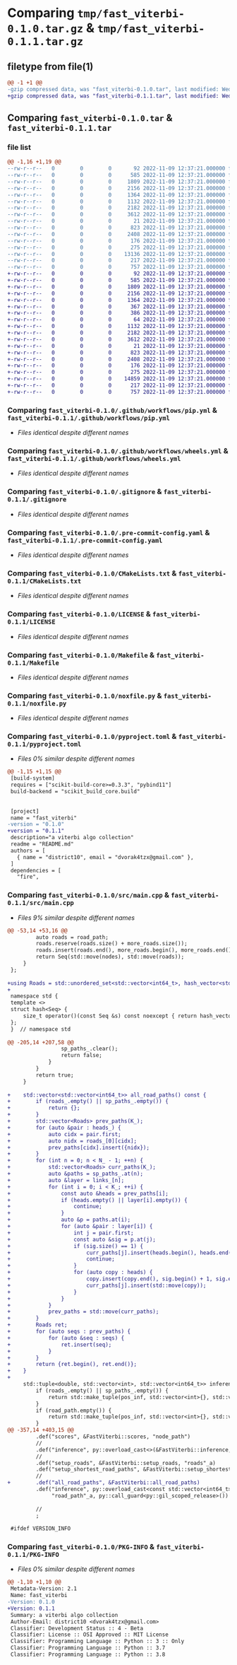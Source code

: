 # Comparing `tmp/fast_viterbi-0.1.0.tar.gz` & `tmp/fast_viterbi-0.1.1.tar.gz`

## filetype from file(1)

```diff
@@ -1 +1 @@
-gzip compressed data, was "fast_viterbi-0.1.0.tar", last modified: Wed Nov  9 12:37:21 2022, max compression
+gzip compressed data, was "fast_viterbi-0.1.1.tar", last modified: Wed Nov  9 12:37:21 2022, max compression
```

## Comparing `fast_viterbi-0.1.0.tar` & `fast_viterbi-0.1.1.tar`

### file list

```diff
@@ -1,16 +1,19 @@
--rw-r--r--   0        0        0       92 2022-11-09 12:37:21.000000 fast_viterbi-0.1.0/.clang-format
--rw-r--r--   0        0        0      585 2022-11-09 12:37:21.000000 fast_viterbi-0.1.0/.github/workflows/pip.yml
--rw-r--r--   0        0        0     1809 2022-11-09 12:37:21.000000 fast_viterbi-0.1.0/.github/workflows/wheels.yml
--rw-r--r--   0        0        0     2156 2022-11-09 12:37:21.000000 fast_viterbi-0.1.0/.gitignore
--rw-r--r--   0        0        0     1364 2022-11-09 12:37:21.000000 fast_viterbi-0.1.0/.pre-commit-config.yaml
--rw-r--r--   0        0        0     1132 2022-11-09 12:37:21.000000 fast_viterbi-0.1.0/CMakeLists.txt
--rw-r--r--   0        0        0     2182 2022-11-09 12:37:21.000000 fast_viterbi-0.1.0/LICENSE
--rw-r--r--   0        0        0     3612 2022-11-09 12:37:21.000000 fast_viterbi-0.1.0/Makefile
--rw-r--r--   0        0        0       21 2022-11-09 12:37:21.000000 fast_viterbi-0.1.0/README.md
--rw-r--r--   0        0        0      823 2022-11-09 12:37:21.000000 fast_viterbi-0.1.0/noxfile.py
--rw-r--r--   0        0        0     2408 2022-11-09 12:37:21.000000 fast_viterbi-0.1.0/pyproject.toml
--rw-r--r--   0        0        0      176 2022-11-09 12:37:21.000000 fast_viterbi-0.1.0/src/fast_viterbi/__init__.py
--rw-r--r--   0        0        0      275 2022-11-09 12:37:21.000000 fast_viterbi-0.1.0/src/fast_viterbi/__main__.py
--rw-r--r--   0        0        0    13136 2022-11-09 12:37:21.000000 fast_viterbi-0.1.0/src/main.cpp
--rw-r--r--   0        0        0      217 2022-11-09 12:37:21.000000 fast_viterbi-0.1.0/tests/test_basic.py
--rw-r--r--   0        0        0      757 2022-11-09 12:37:21.000000 fast_viterbi-0.1.0/PKG-INFO
+-rw-r--r--   0        0        0       92 2022-11-09 12:37:21.000000 fast_viterbi-0.1.1/.clang-format
+-rw-r--r--   0        0        0      585 2022-11-09 12:37:21.000000 fast_viterbi-0.1.1/.github/workflows/pip.yml
+-rw-r--r--   0        0        0     1809 2022-11-09 12:37:21.000000 fast_viterbi-0.1.1/.github/workflows/wheels.yml
+-rw-r--r--   0        0        0     2156 2022-11-09 12:37:21.000000 fast_viterbi-0.1.1/.gitignore
+-rw-r--r--   0        0        0     1364 2022-11-09 12:37:21.000000 fast_viterbi-0.1.1/.pre-commit-config.yaml
+-rw-r--r--   0        0        0      367 2022-11-09 12:37:21.000000 fast_viterbi-0.1.1/.vscode/c_cpp_properties.json
+-rw-r--r--   0        0        0      386 2022-11-09 12:37:21.000000 fast_viterbi-0.1.1/.vscode/launch.json
+-rw-r--r--   0        0        0       64 2022-11-09 12:37:21.000000 fast_viterbi-0.1.1/.vscode/settings.json
+-rw-r--r--   0        0        0     1132 2022-11-09 12:37:21.000000 fast_viterbi-0.1.1/CMakeLists.txt
+-rw-r--r--   0        0        0     2182 2022-11-09 12:37:21.000000 fast_viterbi-0.1.1/LICENSE
+-rw-r--r--   0        0        0     3612 2022-11-09 12:37:21.000000 fast_viterbi-0.1.1/Makefile
+-rw-r--r--   0        0        0       21 2022-11-09 12:37:21.000000 fast_viterbi-0.1.1/README.md
+-rw-r--r--   0        0        0      823 2022-11-09 12:37:21.000000 fast_viterbi-0.1.1/noxfile.py
+-rw-r--r--   0        0        0     2408 2022-11-09 12:37:21.000000 fast_viterbi-0.1.1/pyproject.toml
+-rw-r--r--   0        0        0      176 2022-11-09 12:37:21.000000 fast_viterbi-0.1.1/src/fast_viterbi/__init__.py
+-rw-r--r--   0        0        0      275 2022-11-09 12:37:21.000000 fast_viterbi-0.1.1/src/fast_viterbi/__main__.py
+-rw-r--r--   0        0        0    14859 2022-11-09 12:37:21.000000 fast_viterbi-0.1.1/src/main.cpp
+-rw-r--r--   0        0        0      217 2022-11-09 12:37:21.000000 fast_viterbi-0.1.1/tests/test_basic.py
+-rw-r--r--   0        0        0      757 2022-11-09 12:37:21.000000 fast_viterbi-0.1.1/PKG-INFO
```

### Comparing `fast_viterbi-0.1.0/.github/workflows/pip.yml` & `fast_viterbi-0.1.1/.github/workflows/pip.yml`

 * *Files identical despite different names*

### Comparing `fast_viterbi-0.1.0/.github/workflows/wheels.yml` & `fast_viterbi-0.1.1/.github/workflows/wheels.yml`

 * *Files identical despite different names*

### Comparing `fast_viterbi-0.1.0/.gitignore` & `fast_viterbi-0.1.1/.gitignore`

 * *Files identical despite different names*

### Comparing `fast_viterbi-0.1.0/.pre-commit-config.yaml` & `fast_viterbi-0.1.1/.pre-commit-config.yaml`

 * *Files identical despite different names*

### Comparing `fast_viterbi-0.1.0/CMakeLists.txt` & `fast_viterbi-0.1.1/CMakeLists.txt`

 * *Files identical despite different names*

### Comparing `fast_viterbi-0.1.0/LICENSE` & `fast_viterbi-0.1.1/LICENSE`

 * *Files identical despite different names*

### Comparing `fast_viterbi-0.1.0/Makefile` & `fast_viterbi-0.1.1/Makefile`

 * *Files identical despite different names*

### Comparing `fast_viterbi-0.1.0/noxfile.py` & `fast_viterbi-0.1.1/noxfile.py`

 * *Files identical despite different names*

### Comparing `fast_viterbi-0.1.0/pyproject.toml` & `fast_viterbi-0.1.1/pyproject.toml`

 * *Files 0% similar despite different names*

```diff
@@ -1,15 +1,15 @@
 [build-system]
 requires = ["scikit-build-core>=0.3.3", "pybind11"]
 build-backend = "scikit_build_core.build"
 
 
 [project]
 name = "fast_viterbi"
-version = "0.1.0"
+version = "0.1.1"
 description="a viterbi algo collection"
 readme = "README.md"
 authors = [
   { name = "district10", email = "dvorak4tzx@gmail.com" },
 ]
 dependencies = [
   "fire",
```

### Comparing `fast_viterbi-0.1.0/src/main.cpp` & `fast_viterbi-0.1.1/src/main.cpp`

 * *Files 9% similar despite different names*

```diff
@@ -53,14 +53,16 @@
         auto roads = road_path;
         roads.reserve(roads.size() + more_roads.size());
         roads.insert(roads.end(), more_roads.begin(), more_roads.end());
         return Seq(std::move(nodes), std::move(roads));
     }
 };
 
+using Roads = std::unordered_set<std::vector<int64_t>, hash_vector<std::vector<int64_t>>>;
+
 namespace std {
 template <>
 struct hash<Seq> {
     size_t operator()(const Seq &s) const noexcept { return hash_vector<decltype(s.node_path)>()(s.node_path); }
 };
 }  // namespace std
 
@@ -205,14 +207,58 @@
                 sp_paths_.clear();
                 return false;
             }
         }
         return true;
     }
 
+    std::vector<std::vector<int64_t>> all_road_paths() const {
+        if (roads_.empty() || sp_paths_.empty()) {
+            return {};
+        }
+        std::vector<Roads> prev_paths(K_);
+        for (auto &pair : heads_) {
+            auto cidx = pair.first;
+            auto nidx = roads_[0][cidx];
+            prev_paths[cidx].insert({nidx});
+        }
+        for (int n = 0; n < N_ - 1; ++n) {
+            std::vector<Roads> curr_paths(K_);
+            auto &paths = sp_paths_.at(n);
+            auto &layer = links_[n];
+            for (int i = 0; i < K_; ++i) {
+                const auto &heads = prev_paths[i];
+                if (heads.empty() || layer[i].empty()) {
+                    continue;
+                }
+                auto &p = paths.at(i);
+                for (auto &pair : layer[i]) {
+                    int j = pair.first;
+                    const auto &sig = p.at(j);
+                    if (sig.size() == 1) {
+                        curr_paths[j].insert(heads.begin(), heads.end());
+                        continue;
+                    }
+                    for (auto copy : heads) {
+                        copy.insert(copy.end(), sig.begin() + 1, sig.end());
+                        curr_paths[j].insert(std::move(copy));
+                    }
+                }
+            }
+            prev_paths = std::move(curr_paths);
+        }
+        Roads ret;
+        for (auto seqs : prev_paths) {
+            for (auto &seq : seqs) {
+                ret.insert(seq);
+            }
+        }
+        return {ret.begin(), ret.end()};
+    }
+
     std::tuple<double, std::vector<int>, std::vector<int64_t>> inference(const std::vector<int64_t> &road_path) const {
         if (roads_.empty() || sp_paths_.empty()) {
             return std::make_tuple(pos_inf, std::vector<int>{}, std::vector<int64_t>{});
         }
         if (road_path.empty()) {
             return std::make_tuple(pos_inf, std::vector<int>{}, std::vector<int64_t>{});
         }
@@ -357,14 +403,15 @@
         .def("scores", &FastViterbi::scores, "node_path")
         //
         .def("inference", py::overload_cast<>(&FastViterbi::inference, py::const_))
         //
         .def("setup_roads", &FastViterbi::setup_roads, "roads"_a)
         .def("setup_shortest_road_paths", &FastViterbi::setup_shortest_road_paths, "sp_paths"_a)
         //
+        .def("all_road_paths", &FastViterbi::all_road_paths)
         .def("inference", py::overload_cast<const std::vector<int64_t> &>(&FastViterbi::inference, py::const_),
              "road_path"_a, py::call_guard<py::gil_scoped_release>())
 
         //
         ;
 
 #ifdef VERSION_INFO
```

### Comparing `fast_viterbi-0.1.0/PKG-INFO` & `fast_viterbi-0.1.1/PKG-INFO`

 * *Files 0% similar despite different names*

```diff
@@ -1,10 +1,10 @@
 Metadata-Version: 2.1
 Name: fast_viterbi
-Version: 0.1.0
+Version: 0.1.1
 Summary: a viterbi algo collection
 Author-Email: district10 <dvorak4tzx@gmail.com>
 Classifier: Development Status :: 4 - Beta
 Classifier: License :: OSI Approved :: MIT License
 Classifier: Programming Language :: Python :: 3 :: Only
 Classifier: Programming Language :: Python :: 3.7
 Classifier: Programming Language :: Python :: 3.8
```

